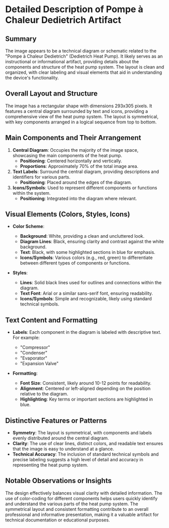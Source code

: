# Detailed Description of Pompe à Chaleur Dedietrich Artifact

## Summary
The image appears to be a technical diagram or schematic related to the "Pompe à Chaleur Dedietrich" (Dedietrich Heat Pump). It likely serves as an instructional or informational artifact, providing details about the components and structure of the heat pump system. The layout is clean and organized, with clear labeling and visual elements that aid in understanding the device's functionality.

## Overall Layout and Structure
The image has a rectangular shape with dimensions 293x305 pixels. It features a central diagram surrounded by text and icons, providing a comprehensive view of the heat pump system. The layout is symmetrical, with key components arranged in a logical sequence from top to bottom.

## Main Components and Their Arrangement
1. **Central Diagram**: Occupies the majority of the image space, showcasing the main components of the heat pump.
   - **Positioning**: Centered horizontally and vertically.
   - **Proportions**: Approximately 70% of the total image area.
2. **Text Labels**: Surround the central diagram, providing descriptions and identifiers for various parts.
   - **Positioning**: Placed around the edges of the diagram.
3. **Icons/Symbols**: Used to represent different components or functions within the system.
   - **Positioning**: Integrated into the diagram where relevant.

## Visual Elements (Colors, Styles, Icons)
- **Color Scheme**:
  - **Background**: White, providing a clean and uncluttered look.
  - **Diagram Lines**: Black, ensuring clarity and contrast against the white background.
  - **Text**: Black, with some highlighted sections in blue for emphasis.
  - **Icons/Symbols**: Various colors (e.g., red, green) to differentiate between different types of components or functions.

- **Styles**:
  - **Lines**: Solid black lines used for outlines and connections within the diagram.
  - **Text Font**: Arial or a similar sans-serif font, ensuring readability.
  - **Icons/Symbols**: Simple and recognizable, likely using standard technical symbols.

## Text Content and Formatting
- **Labels**: Each component in the diagram is labeled with descriptive text. For example:
  - "Compressor"
  - "Condenser"
  - "Evaporator"
  - "Expansion Valve"

- **Formatting**:
  - **Font Size**: Consistent, likely around 10-12 points for readability.
  - **Alignment**: Centered or left-aligned depending on the position relative to the diagram.
  - **Highlighting**: Key terms or important sections are highlighted in blue.

## Distinctive Features or Patterns
- **Symmetry**: The layout is symmetrical, with components and labels evenly distributed around the central diagram.
- **Clarity**: The use of clear lines, distinct colors, and readable text ensures that the image is easy to understand at a glance.
- **Technical Accuracy**: The inclusion of standard technical symbols and precise labeling suggests a high level of detail and accuracy in representing the heat pump system.

## Notable Observations or Insights
The design effectively balances visual clarity with detailed information. The use of color-coding for different components helps users quickly identify and understand the various parts of the heat pump system. The symmetrical layout and consistent formatting contribute to an overall professional and informative presentation, making it a valuable artifact for technical documentation or educational purposes.
